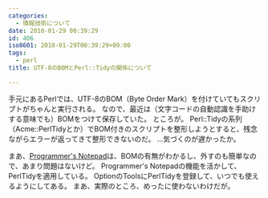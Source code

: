 ```yaml
---
categories:
  - 情報技術について
date: 2010-01-29 00:39:29
id: 406
iso8601: 2010-01-29T00:39:29+09:00
tags:
  - perl
title: UTF-8のBOMとPerl::Tidyの関係について

---
```


<p>手元にあるPerlでは、UTF-8のBOM（Byte Order Mark）を付けていてもスクリプトがちゃんと実行される。
なので、最近は（文字コードの自動認識を手助けする意味でも）BOMをつけて保存していた。
ところが。
Perl::Tidyの系列（Acme::PerlTidyとか）でBOM付きのスクリプトを整形しようとすると、残念ながらエラーが返ってきて整形できないのだ。
&#133;気づくのが遅かったか。</p>

<p>
まあ、<a href="http://www.pnotepad.org/">Programmer's Notepad</a>は、BOMの有無がわかるし、外すのも簡単なので、あまり問題はないけど。
Programmer's Notepadの機能を活かして、PerlTidyを適用している。
OptionのToolsにPerlTidyを登録して、いつでも使えるようにしてある。
<span class="mt-enclosure mt-enclosure-image" style="display: inline;"></span>
まあ、実際のところ、めったに使わないわけだが。</p>
    	